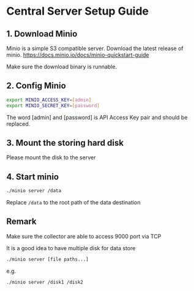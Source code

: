 # Central Server Setup Guide

## 1. Download Minio
Minio is a simple S3 compatible server.
Download the latest release of minio.
https://docs.minio.io/docs/minio-quickstart-guide

Make sure the download binary is runnable.

## 2. Config Minio
```bash
export MINIO_ACCESS_KEY=[admin]
export MINIO_SECRET_KEY=[password]
```
The word [admin] and [password] is API Access Key pair and should be replaced.

## 3. Mount the storing hard disk
Please mount the disk to the server

## 4. Start minio
```bash
./minio server /data
```
Replace `/data` to the root path of the data destination

## Remark
Make sure the collector are able to access 9000 port via TCP

It is a good idea to have multiple disk for data store
```bash
./minio server [file paths...]
``` 

e.g.
```bash
./minio server /disk1 /disk2
```